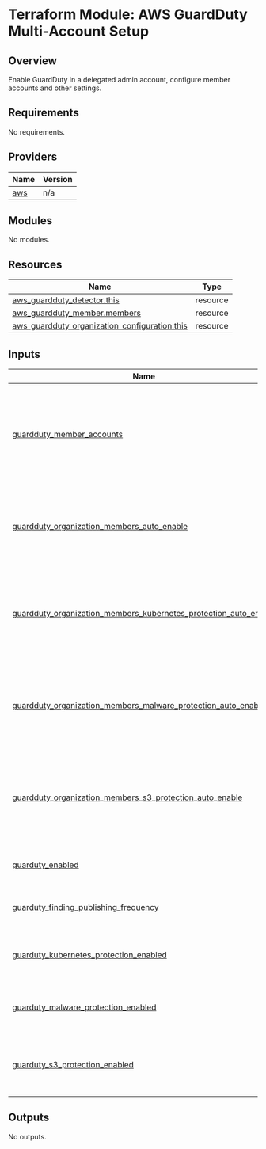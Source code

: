 # Terraform Module: AWS GuardDuty Multi-Account Setup

## Overview

Enable GuardDuty in a delegated admin account, configure member accounts and other settings.

<!-- BEGINNING OF PRE-COMMIT-TERRAFORM DOCS HOOK -->
## Requirements

No requirements.

## Providers

| Name | Version |
|------|---------|
| <a name="provider_aws"></a> [aws](#provider\_aws) | n/a |

## Modules

No modules.

## Resources

| Name | Type |
|------|------|
| [aws_guardduty_detector.this](https://registry.terraform.io/providers/hashicorp/aws/latest/docs/resources/guardduty_detector) | resource |
| [aws_guardduty_member.members](https://registry.terraform.io/providers/hashicorp/aws/latest/docs/resources/guardduty_member) | resource |
| [aws_guardduty_organization_configuration.this](https://registry.terraform.io/providers/hashicorp/aws/latest/docs/resources/guardduty_organization_configuration) | resource |

## Inputs

| Name | Description | Type | Default | Required |
|------|-------------|------|---------|:--------:|
| <a name="input_guardduty_member_accounts"></a> [guardduty\_member\_accounts](#input\_guardduty\_member\_accounts) | A collection of key-pairs that hold data about member accounts such as account\_id, email and invite. | `any` | `[]` | no |
| <a name="input_guardduty_organization_members_auto_enable"></a> [guardduty\_organization\_members\_auto\_enable](#input\_guardduty\_organization\_members\_auto\_enable) | Whether to automatically enable GuardDuty on organization members or not. | `bool` | `false` | no |
| <a name="input_guardduty_organization_members_kubernetes_protection_auto_enable"></a> [guardduty\_organization\_members\_kubernetes\_protection\_auto\_enable](#input\_guardduty\_organization\_members\_kubernetes\_protection\_auto\_enable) | Whether to automatically enable GuardDuty Kubernetes protection on organization members or not. | `bool` | `false` | no |
| <a name="input_guardduty_organization_members_malware_protection_auto_enable"></a> [guardduty\_organization\_members\_malware\_protection\_auto\_enable](#input\_guardduty\_organization\_members\_malware\_protection\_auto\_enable) | Whether to automatically enable GuardDuty Malware protection on organization members or not. | `bool` | `false` | no |
| <a name="input_guardduty_organization_members_s3_protection_auto_enable"></a> [guardduty\_organization\_members\_s3\_protection\_auto\_enable](#input\_guardduty\_organization\_members\_s3\_protection\_auto\_enable) | Whether to automatically enable GuardDuty S3 protection on organization members or not. | `bool` | `false` | no |
| <a name="input_guarduty_enabled"></a> [guarduty\_enabled](#input\_guarduty\_enabled) | Whether to enable GuardDuty or not. | `bool` | `true` | no |
| <a name="input_guarduty_finding_publishing_frequency"></a> [guarduty\_finding\_publishing\_frequency](#input\_guarduty\_finding\_publishing\_frequency) | The frequency of findings publishing. | `string` | `"SIX_HOURS"` | no |
| <a name="input_guarduty_kubernetes_protection_enabled"></a> [guarduty\_kubernetes\_protection\_enabled](#input\_guarduty\_kubernetes\_protection\_enabled) | Whether to enable Kubernetes protection or not. | `bool` | `false` | no |
| <a name="input_guarduty_malware_protection_enabled"></a> [guarduty\_malware\_protection\_enabled](#input\_guarduty\_malware\_protection\_enabled) | Whether to enable Malware protection or not. | `bool` | `false` | no |
| <a name="input_guarduty_s3_protection_enabled"></a> [guarduty\_s3\_protection\_enabled](#input\_guarduty\_s3\_protection\_enabled) | Whether to enable GuardDuty S3 protection or not. | `bool` | `false` | no |

## Outputs

No outputs.
<!-- END OF PRE-COMMIT-TERRAFORM DOCS HOOK -->